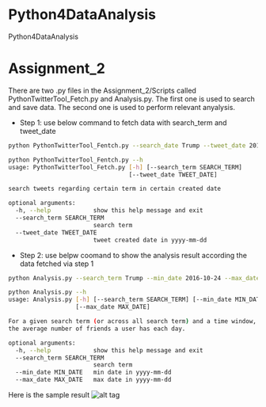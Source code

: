 # Python4DataAnalysis
Python4DataAnalysis

# Assignment_2
There are two .py files in the Assignment_2/Scripts called PythonTwitterTool_Fetch.py and Analysis.py. 
The first one is used to search and save data. The second one is used to perform relevant anyalysis.
* Step 1: use below command to fetch data with search_term and tweet_date
```sh
python PythonTwitterTool_Fentch.py --search_date Trump --tweet_date 2016-10-24
```
```sh
python PythonTwitterTool_Fentch.py --h
usage: PythonTwitterTool_Fetch.py [-h] [--search_term SEARCH_TERM]
                                  [--tweet_date TWEET_DATE]

search tweets regarding certain term in certain created date

optional arguments:
  -h, --help            show this help message and exit
  --search_term SEARCH_TERM
                        search term
  --tweet_date TWEET_DATE
                        tweet created date in yyyy-mm-dd
```
* Step 2: use belpw coomand to show the analysis result according the data fetched via step 1
```sh
python Analysis.py --search_term Trump --min_date 2016-10-24 --max_date 2016-10-24
```
```sh
python Analysis.py --h
usage: Analysis.py [-h] [--search_term SEARCH_TERM] [--min_date MIN_DATE]
                   [--max_date MAX_DATE]

For a given search term (or across all search term) and a time window, what is
the average number of friends a user has each day.

optional arguments:
  -h, --help            show this help message and exit
  --search_term SEARCH_TERM
                        search term
  --min_date MIN_DATE   min date in yyyy-mm-dd
  --max_date MAX_DATE   max date in yyyy-mm-dd
```
Here is the sample result
![alt tag](https://github.com/yssdnj/Python4DataAnalysis/Assignment_2/sample)
